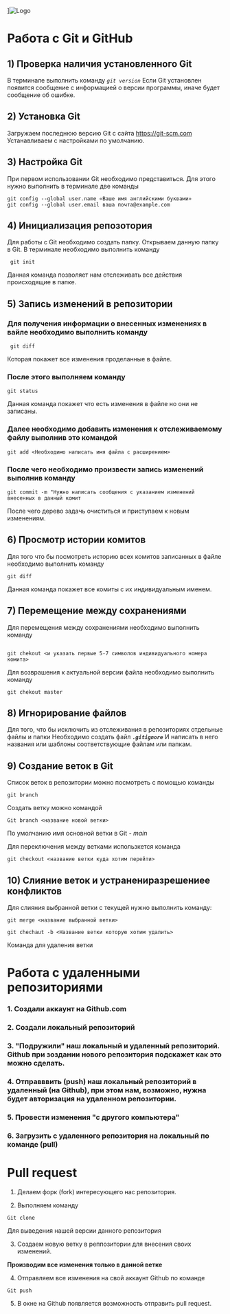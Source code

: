 ]![Logo](Git.png)

# Работа с Git и GitHub

## 1) Проверка наличия установленного Git

В терминале выполнить команду *`git version`*
Если Git установлен появится сообщение с информацией о версии программы, иначе будет сообщение об ошибке.

## 2) Установка Git

Загружаем последнюю версию Git с сайта https://git-scm.com
Устанавливаем с настройками по умолчанию.

## 3) Настройка Git

При первом использовании Git необходимо представиться. Для этого нужно выполнить в терминале две команды
```
git config --global user.name «Ваше имя английскими буквами»
git config --global user.email ваша почта@example.com
```

## 4) Инициализация репозотория

Для работы с Git необходимо создать папку.
Открываем данную папку в Git. В терминале необходимо выполнить команду 
```
 git init
  ``` 

Данная команда позволяет нам отслеживать все действия происходящие в папке.

## 5) Запись изменений в репозитории

### Для получения информации о внесенных изменениях в вайле необходимо выполнить команду
```
 git diff
 ```
 
  Которая покажет все изменения проделанные в файле.

### После этого выполняем команду 
```
git status
```
 Данная команда покажет что есть изменения в файле но они не записаны.

### Далее необходимо добавить изменения к отслеживаемому файлу выполнив это командой 
```
git add <Необходимо написать имя файла с расширением>
```

### После чего необходимо произвести запись изменений выполнив команду 

```
git commit -m "Нужно написать сообщения с указанием изменений внесенных в данный комит
```

После чего дерево задачь очиститься и приступаем к новым изменениям.


## 6) Просмотр истории комитов

Для того что бы посмотреть историю всех комитов записанных в файле необходимо выполнить команду 
```
git diff
```

Данная команда покажет все комиты с их индивидуальным именем.

## 7) Перемещение между сохранениями

Для перемещения между сохранениями необходимо выполнить команду
```

git chekout <и указать первые 5-7 символов индивидуального номера комита>
```

Для возврашения к актуальной версии файла необходимо выполнить команду
```
git chekout master
```

## 8) Игнорирование файлов
Для того, что бы исключить из отслеживания в репозиториях отдельные файлы и папки Необходимо создать файл ***`.gitignore`***
И написать в него названия или шаблоны соответствующие файлам или папкам.

## 9) Создание веток в Git
Список веток в репозитории можно посмотреть с помощью команды 
```
git branch
```
Создать ветку можно командой
```
Git branch <название новой ветки>
```
По умолчанию имя основной ветки в Git - *main*

Для переключения между ветками использкется команда 
```
git checkout <название ветки куда хотим перейти>
```

## 10) Слияние веток и устранениразрешениее конфликтов
Для слияния выбранной ветки с текущей нужно выполнить команду: 
```
git merge <название выбранной ветки>
```
```
git chechaut -b <Название ветки которую хотим удалить>
```


Команда для удаления ветки

# Работа с удаленными репозиториями

### 1. Создали аккаунт на Github.com

### 2. Создали локальный репозиторий

### 3. "Подружили" наш локальный и удаленный репозиторий. Github при зоздании нового репозитория подскажет как это можно сделать.

### 4. Отправввить (push) наш локальный репозиторий в удаленный (на Github), при этом нам, возможно, нужна будет авторизация на удаленном репозитории. 

### 5. Провести изменения "с другого компьютера"

### 6. Загрузить с удаленного репозитория на локальный по команде (pull)

# Pull request

1. Делаем форк (fork) интересующего нас репозитория.

2. Выполняем команду 
```
Git clone
```
Для выведения нашей версии данного репозитория

3. Создаем новую ветку в реппозитории для внесения своих изменений.

**Производим все изменения только в данной ветке**

4. Отправляем все изменения на свой аккаунт Github по команде
```
Git push
```

5. В окне на Github появляется возможность отправить pull request.
